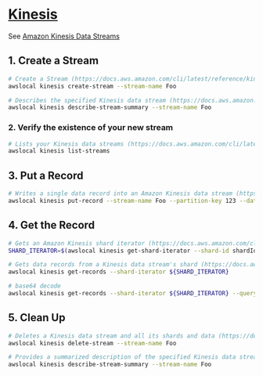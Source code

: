 # [Kinesis](https://docs.localstack.cloud/user-guide/aws/kinesis/)
    
See [Amazon Kinesis Data Streams](https://docs.aws.amazon.com/streams/latest/dev/introduction.html)

## 1. Create a Stream

```sh
# Create a Stream (https://docs.aws.amazon.com/cli/latest/reference/kinesis/create-stream.html)
awslocal kinesis create-stream --stream-name Foo

# Describes the specified Kinesis data stream (https://docs.aws.amazon.com/cli/latest/reference/kinesis/describe-stream.html)
awslocal kinesis describe-stream-summary --stream-name Foo
```

### 2. Verify the existence of your new stream

```sh
# Lists your Kinesis data streams (https://docs.aws.amazon.com/cli/latest/reference/kinesis/list-streams.html)
awslocal kinesis list-streams
```

## 3. Put a Record

```sh
# Writes a single data record into an Amazon Kinesis data stream (https://docs.aws.amazon.com/cli/latest/reference/kinesis/put-record.html)
awslocal kinesis put-record --stream-name Foo --partition-key 123 --data testdata
```

## 4. Get the Record

```sh
# Gets an Amazon Kinesis shard iterator (https://docs.aws.amazon.com/cli/latest/reference/kinesis/get-shard-iterator.html)
SHARD_ITERATOR=$(awslocal kinesis get-shard-iterator --shard-id shardId-000000000000 --shard-iterator-type TRIM_HORIZON --stream-name Foo --output text)

# Gets data records from a Kinesis data stream's shard (https://docs.aws.amazon.com/cli/latest/reference/kinesis/get-records.html)
awslocal kinesis get-records --shard-iterator ${SHARD_ITERATOR}

# base64 decode
awslocal kinesis get-records --shard-iterator ${SHARD_ITERATOR} --query Records[0].Data | base64 -d
```

## 5. Clean Up

```sh
# Deletes a Kinesis data stream and all its shards and data (https://docs.aws.amazon.com/cli/latest/reference/kinesis/delete-stream.html)
awslocal kinesis delete-stream --stream-name Foo

# Provides a summarized description of the specified Kinesis data stream without the shard list (https://docs.aws.amazon.com/cli/latest/reference/kinesis/describe-stream-summary.html)
awslocal kinesis describe-stream-summary --stream-name Foo
```
